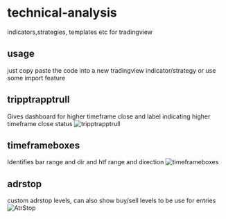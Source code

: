 # technical-analysis
indicators,strategies, templates etc for tradingview

## usage
just copy paste the code into a new tradingview indicator/strategy or use some import feature

## tripptrapptrull
Gives dashboard for higher timeframe close and label indicating higher timeframe close status
![tripptrapptrull](https://github.com/jonashaggstrom/technical-analysis/assets/14093115/59ee30c8-a649-4b30-bbd1-e1f5697a717e)

## timeframeboxes
Identifies bar range and dir and htf range and direction
![timeframeboxes](https://github.com/jonashaggstrom/technical-analysis/assets/14093115/2525114d-28a8-4f06-8446-f4e9f0e705db)

## adrstop
custom adrstop levels, can also show buy/sell levels to be use for entries
![AtrStop](https://github.com/jonashaggstrom/technical-analysis/assets/14093115/3d109109-58b1-4e9d-bd05-d1fd38b18a6f)
